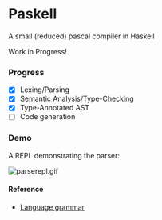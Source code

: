 # Paskell
A small (reduced) pascal compiler in Haskell

Work in Progress!

### Progress  
- [x] Lexing/Parsing 
- [x] Semantic Analysis/Type-Checking
- [x] Type-Annotated AST
- [ ] Code generation 

### Demo
A REPL demonstrating the parser:

![parserepl.gif](https://github.com/sam46/Paskell/blob/master/parserepl.PNG)

#### Reference 
- [Language grammar](http://courses.washington.edu/css448/zander/Project/grammar.pdf)
